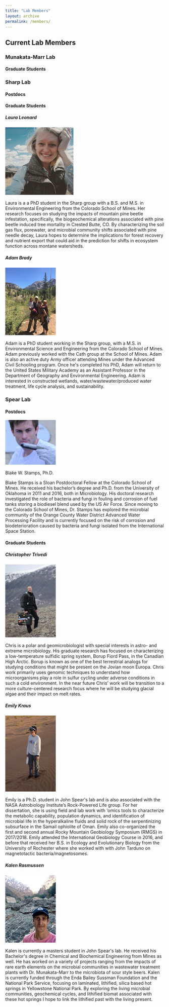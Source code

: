 ```yaml
---
title: "Lab Members"
layout: archive
permalink: /members/
---
```



## Current Lab Members

### Munakata-Marr Lab

#### Graduate Students

### Sharp Lab

#### Postdocs

#### Graduate Students

##### Laura Leonard
![laurathumb](/images/lleonard_thumb.jpg)

Laura is a a PhD student in the Sharp group with a B.S. and M.S. in Environmental Engineering from the Colorado School of Mines. Her research focuses on studying the impacts of mountain pine beetle infestation, specifically, the biogeochemical alterations associated with pine beetle induced tree mortality in Crested Butte, CO.  By characterizing the soil gas flux, porewater, and microbial community shifts associated with pine needle decay, Laura hopes to determine the implications for forest recovery and nutrient export that could aid in the prediction for shifts in ecosystem function across montane watersheds.

##### Adam Brady
![adamthumb](/images/Abrady_thumb.jpg)

Adam is a PhD student working in the Sharp group, with a M.S. in Environmental Science and Engineering from the Colorado School of Mines. Adam previously worked with the Cath group at the School of Mines. Adam is also an active duty Army officer attending Mines under the Advanced Civil Schooling program. Once he's completed his PhD, Adam will return to the United States Military Academy as an Assistant Professor in the Department of Geography and Environmental Engineering. Adam is interested in constructed wetlands, water/wastewater/produced water treatment, life cycle analysis, and sustainability.

### Spear Lab

#### Postdocs

![blakethumb](/images/bstamps_thumb.jpg)

Blake W. Stamps, Ph.D.

Blake Stamps is a Sloan Postdoctoral Fellow at the Colorado School of Mines. He received his bachelor’s degree and Ph.D. from the University of Oklahoma in 2011 and 2016, both in Microbiology. His doctoral research investigated the role of bacteria and fungi in fouling and corrosion of fuel tanks storing a biodiesel blend used by the US Air Force. Since moving to the Colorado School of Mines, Dr. Stamps has explored the microbial community of the Orange County Water District Advanced Water Processing Facility and is currently focused on the risk of corrosion and biodeterioration caused by bacteria and fungi isolated from the International Space Station.

#### Graduate Students

##### Christopher Trivedi

![christhumb](/images/ctrivedi_thumb.jpg)

Chris is a polar and geomicrobiologist with special interests in astro- and extreme microbiology. His graduate research has focused on characterizing a low-temperature sulfidic spring system, Borup Fiord Pass, in the Canadian High Arctic. Borup is known as one of the best terrestrial analogs for studying conditions that might be present on the Jovian moon Europa. Chris work primarily uses genomic techniques to understand how microorganisms play a role in sulfur cycling under adverse conditions in such a cold environment. In the near future Chris’ work will be transition to a more culture-centered research focus where he will be studying glacial algae and their impact on melt rates.

##### Emily Kraus

![emilythumb](/images/ekraus_thumb.jpg)

Emily is a Ph.D. student in John Spear's lab and is also associated with the NASA Astrobiology Institute’s Rock-Powered Life group. For her dissertation, she is using field and lab work with ‘omics tools to characterize the metabolic capability, population dynamics, and identification of microbial life in the hyperalkaline fluids and solid rock of the serpentinizing subsurface in the Samail ophiolite of Oman. Emily also co-organized the first and second annual Rocky Mountain Geobiology Symposium (RMGS) in 2017/2018. Emily attended the International Geobiology Course in 2016, and before that received her B.S. in Ecology and Evolutionary Biology from the University of Rochester where she worked with with John Tarduno on magnetotactic bacteria/magnetosomes.


##### Kalen Rasmussen

![kalenthumb](/images/kras_thumb.jpg)

Kalen is currently a masters student in John Spear's lab.  He received his Bachelor's degree in Chemical and Biochemical Engineering from Mines as well. He has worked on a variety of projects ranging from the impacts of rare earth elements on the microbial communities in wastewater treatment plants with Dr. Munakata-Marr to the microbiota of sour style beers. Kalen is currently funded through the Enda Bailey Sussman Foundation and the National Park Service, focusing on laminated, lithified, silica based hot springs in Yellowstone National Park. By exploring the living microbial communities, geochemical cycles, and lithified biomat associated with these hot springs I hope to link the lithified past with the living present. 